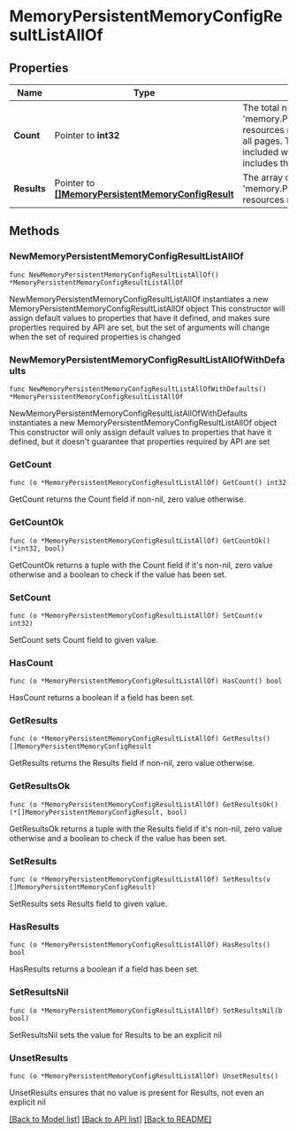 # MemoryPersistentMemoryConfigResultListAllOf

## Properties

Name | Type | Description | Notes
------------ | ------------- | ------------- | -------------
**Count** | Pointer to **int32** | The total number of &#39;memory.PersistentMemoryConfigResult&#39; resources matching the request, accross all pages. The &#39;Count&#39; attribute is included when the HTTP GET request includes the &#39;$inlinecount&#39; parameter. | [optional] 
**Results** | Pointer to [**[]MemoryPersistentMemoryConfigResult**](memory.PersistentMemoryConfigResult.md) | The array of &#39;memory.PersistentMemoryConfigResult&#39; resources matching the request. | [optional] 

## Methods

### NewMemoryPersistentMemoryConfigResultListAllOf

`func NewMemoryPersistentMemoryConfigResultListAllOf() *MemoryPersistentMemoryConfigResultListAllOf`

NewMemoryPersistentMemoryConfigResultListAllOf instantiates a new MemoryPersistentMemoryConfigResultListAllOf object
This constructor will assign default values to properties that have it defined,
and makes sure properties required by API are set, but the set of arguments
will change when the set of required properties is changed

### NewMemoryPersistentMemoryConfigResultListAllOfWithDefaults

`func NewMemoryPersistentMemoryConfigResultListAllOfWithDefaults() *MemoryPersistentMemoryConfigResultListAllOf`

NewMemoryPersistentMemoryConfigResultListAllOfWithDefaults instantiates a new MemoryPersistentMemoryConfigResultListAllOf object
This constructor will only assign default values to properties that have it defined,
but it doesn't guarantee that properties required by API are set

### GetCount

`func (o *MemoryPersistentMemoryConfigResultListAllOf) GetCount() int32`

GetCount returns the Count field if non-nil, zero value otherwise.

### GetCountOk

`func (o *MemoryPersistentMemoryConfigResultListAllOf) GetCountOk() (*int32, bool)`

GetCountOk returns a tuple with the Count field if it's non-nil, zero value otherwise
and a boolean to check if the value has been set.

### SetCount

`func (o *MemoryPersistentMemoryConfigResultListAllOf) SetCount(v int32)`

SetCount sets Count field to given value.

### HasCount

`func (o *MemoryPersistentMemoryConfigResultListAllOf) HasCount() bool`

HasCount returns a boolean if a field has been set.

### GetResults

`func (o *MemoryPersistentMemoryConfigResultListAllOf) GetResults() []MemoryPersistentMemoryConfigResult`

GetResults returns the Results field if non-nil, zero value otherwise.

### GetResultsOk

`func (o *MemoryPersistentMemoryConfigResultListAllOf) GetResultsOk() (*[]MemoryPersistentMemoryConfigResult, bool)`

GetResultsOk returns a tuple with the Results field if it's non-nil, zero value otherwise
and a boolean to check if the value has been set.

### SetResults

`func (o *MemoryPersistentMemoryConfigResultListAllOf) SetResults(v []MemoryPersistentMemoryConfigResult)`

SetResults sets Results field to given value.

### HasResults

`func (o *MemoryPersistentMemoryConfigResultListAllOf) HasResults() bool`

HasResults returns a boolean if a field has been set.

### SetResultsNil

`func (o *MemoryPersistentMemoryConfigResultListAllOf) SetResultsNil(b bool)`

 SetResultsNil sets the value for Results to be an explicit nil

### UnsetResults
`func (o *MemoryPersistentMemoryConfigResultListAllOf) UnsetResults()`

UnsetResults ensures that no value is present for Results, not even an explicit nil

[[Back to Model list]](../README.md#documentation-for-models) [[Back to API list]](../README.md#documentation-for-api-endpoints) [[Back to README]](../README.md)


